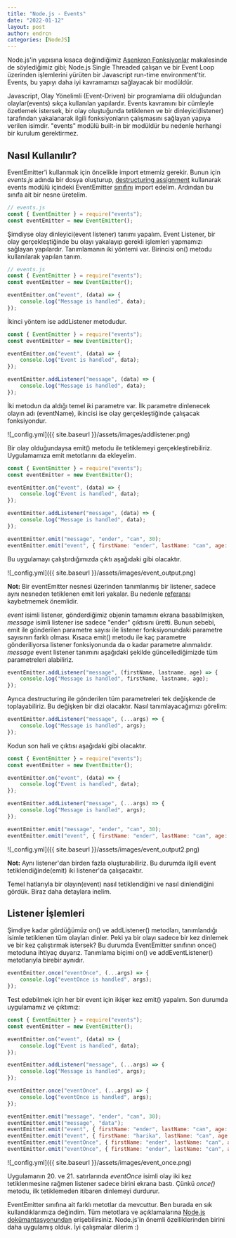 ```yaml
---
title: "Node.js - Events"
date: "2022-01-12"
layout: post
author: endrcn
categories: [NodeJS]
---
```


Node.js'in yapısına kısaca değindiğimiz [Asenkron Fonksiyonlar](https://endrcn.dev/nodejs-asynchronous-functions/) makalesinde de söylediğimiz gibi; Node.js Single Threaded çalışan ve bir Event Loop üzerinden işlemlerini yürüten bir Javascript run-time environment'tir. Events, bu yapıyı daha iyi kavramamızı sağlayacak bir modüldür.

Javascript, Olay Yönelimli (Event-Driven) bir programlama dili olduğundan olaylar(events) sıkça kullanılan yapılardır. Events kavramını bir cümleyle özetlemek istersek, bir olay oluştuğunda tetiklenen ve bir dinleyici(listener) tarafından yakalanarak ilgili fonksiyonların çalışmasını sağlayan yapıya verilen isimdir. "events" modülü built-in bir modüldür bu nedenle herhangi bir kurulum gerektirmez.

## Nasıl Kullanılır?

EventEmitter'i kullanmak için öncelikle import etmemiz gerekir. Bunun için _events.js_ adında bir dosya oluşturup, [destructuring assignment](https://endrcn.dev/nodejs-destructuring/) kullanarak events modülü içindeki EventEmitter [sınıfını](https://endrcn.dev/nodejs-classes/) import edelim. Ardından bu sınıfa ait bir nesne üretelim.

```javascript
// events.js
const { EventEmitter } = require("events");
const eventEmitter = new EventEmitter();
```

Şimdiyse olay dinleyici(event listener) tanımı yapalım. Event Listener, bir olay gerçekleştiğinde bu olayı yakalayıp gerekli işlemleri yapmamızı sağlayan yapılardır. Tanımlamanın iki yöntemi var. Birincisi on() metodu kullanılarak yapılan tanım.

```javascript
// events.js
const { EventEmitter } = require("events");
const eventEmitter = new EventEmitter();

eventEmitter.on("event", (data) => {
    console.log("Message is handled", data);
});
```

İkinci yöntem ise addListener metodudur.

```javascript
const { EventEmitter } = require("events");
const eventEmitter = new EventEmitter();

eventEmitter.on("event", (data) => {
    console.log("Event is handled", data);
});

eventEmitter.addListener("message", (data) => {
    console.log("Message is handled", data);
});
```

İki metodun da aldığı temel iki parametre var. İlk parametre dinlenecek olayın adı (eventName), ikincisi ise olay gerçekleştiğinde çalışacak fonksiyondur.

![_config.yml]({{ site.baseurl }}/assets/images/addlistener.png)

Bir olay olduğundaysa emit() metodu ile tetiklemeyi gerçekleştirebiliriz. Uygulamamıza emit metotlarını da ekleyelim.

```javascript
const { EventEmitter } = require("events");
const eventEmitter = new EventEmitter();

eventEmitter.on("event", (data) => {
    console.log("Event is handled", data);
});

eventEmitter.addListener("message", (data) => {
    console.log("Message is handled", data);
});

eventEmitter.emit("message", "ender", "can", 30);
eventEmitter.emit("event", { firstName: "ender", lastName: "can", age: 30 });
```

Bu uygulamayı çalıştırdığımızda çıktı aşağıdaki gibi olacaktır.

![_config.yml]({{ site.baseurl }}/assets/images/event_output.png)

**Not:** Bir eventEmitter nesnesi üzerinden tanımlanmış bir listener, sadece aynı nesneden tetiklenen emit leri yakalar. Bu nedenle [referansı](https://endrcn.dev/nodejs-classes/) kaybetmemek önemlidir.

_event_ isimli listener, gönderdiğimiz objenin tamamını ekrana basabilmişken, _message_ isimli listener ise sadece "ender" çıktısını üretti. Bunun sebebi, emit ile gönderilen parametre sayısı ile listener fonksiyonundaki parametre sayısının farklı olması. Kısaca emit() metodu ile kaç parametre gönderiliyorsa listener fonksiyonunda da o kadar parametre alınmalıdır. _message_ event listener tanımını aşağıdaki şekilde güncellediğimizde tüm parametreleri alabiliriz.

```javascript
eventEmitter.addListener("message", (firstName, lastname, age) => {
    console.log("Message is handled", firstName, lastname, age);
});
```

Ayrıca destructuring ile gönderilen tüm parametreleri tek değişkende de toplayabiliriz. Bu değişken bir dizi olacaktır. Nasıl tanımlayacağımızı görelim:

```javascript
eventEmitter.addListener("message", (...args) => {
    console.log("Message is handled", args);
});
```

Kodun son hali ve çıktısı aşağıdaki gibi olacaktır.

```javascript
const { EventEmitter } = require("events");
const eventEmitter = new EventEmitter();

eventEmitter.on("event", (data) => {
    console.log("Event is handled", data);
});

eventEmitter.addListener("message", (...args) => {
    console.log("Message is handled", args);
});

eventEmitter.emit("message", "ender", "can", 30);
eventEmitter.emit("event", { firstName: "ender", lastName: "can", age: 30 });
```

![_config.yml]({{ site.baseurl }}/assets/images/event_output2.png)

**Not:** Aynı listener'dan birden fazla oluşturabiliriz. Bu durumda ilgili event tetiklendiğinde(emit) iki listener'da çalışacaktır.

Temel hatlarıyla bir olayın(event) nasıl tetiklendiğini ve nasıl dinlendiğini gördük. Biraz daha detaylara inelim.

## Listener İşlemleri

Şimdiye kadar gördüğümüz on() ve addListener() metodları, tanımlandığı isimle tetiklenen tüm olayları dinler. Peki ya bir olayı sadece bir kez dinlemek ve bir kez çalıştırmak istersek? Bu durumda EventEmitter sınıfının once() metoduna ihtiyaç duyarız. Tanımlama biçimi on() ve addEventListener() metotlarıyla birebir aynıdır.

```javascript
eventEmitter.once("eventOnce", (...args) => {
    console.log("eventOnce is handled", args);
});
```

Test edebilmek için her bir event için ikişer kez emit() yapalım. Son durumda uygulamamız ve çıktımız:

```javascript
const { EventEmitter } = require("events");
const eventEmitter = new EventEmitter();

eventEmitter.on("event", (data) => {
    console.log("Event is handled", data);
});

eventEmitter.addListener("message", (...args) => {
    console.log("Message is handled", args);
});

eventEmitter.once("eventOnce", (...args) => {
    console.log("eventOnce is handled", args);
});

eventEmitter.emit("message", "ender", "can", 30);
eventEmitter.emit("message", "data");
eventEmitter.emit("event", { firstName: "ender", lastName: "can", age: 30 });
eventEmitter.emit("event", { firstName: "harika", lastName: "can", age: 30 });
eventEmitter.emit("eventOnce", { firstName: "ender", lastName: "can", age: 30 });
eventEmitter.emit("eventOnce", { firstName: "ender", lastName: "can", age: 30 });
```

![_config.yml]({{ site.baseurl }}/assets/images/event_once.png)

Uygulamanın 20. ve 21. satırlarında _eventOnce_ isimli olay iki kez tetiklenmesine rağmen listener sadece birini ekrana bastı. Çünkü _once()_ metodu, ilk tetiklemeden itibaren dinlemeyi durdurur.

EventEmitter sınıfına ait farklı metotlar da mevcuttur. Ben burada en sık kullandıklarımıza değindim. Tüm metotlara ve açıklamalarına [Node.js dokümantasyonundan](https://nodejs.org/api/events.html#events) erişebilirsiniz. Node.js'in önemli özelliklerinden birini daha uygulamış olduk. İyi çalışmalar dilerim :)

